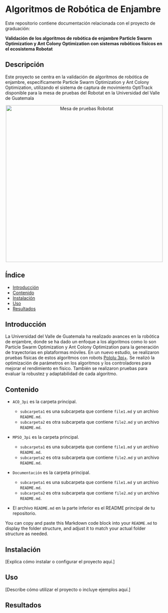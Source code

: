 # Algoritmos de Robótica de Enjambre

Este repositorio contiene documentación relacionada con el proyecto de graduación:

**Validación de los algoritmos de robótica de enjambre Particle Swarm Optimization y Ant Colony Optimization con sistemas robóticos físicos en el ecosistema Robotat**

## Descripción

Este proyecto se centra en la validación de algoritmos de robótica de enjambre, específicamente Particle Swarm Optimization y Ant Colony Optimization, utilizando el sistema de captura de movimiento OptiTrack disponible para la mesa de pruebas del Robotat en la Universidad del Valle de Guatemala

<div align="center">
<img src="https://github.com/men18023/Jonathan-Menendez-Swarm-Robotics/assets/68084833/be87a6c0-01f1-47dc-935d-0feb88acacbd" alt="Mesa de pruebas Robotat" width="500">
</div>

## Índice

- [Introducción](#introducción)
- [Contenido](#contenido)
- [Instalación](#instalación)
- [Uso](#uso)
- [Resultados](#resultados)


## Introducción

La Universidad del Valle de Guatemala ha realizado avances en la robótica de enjambre, donde se ha dado un enfoque a los algoritmos como lo son Particle Swarm Optimization y Ant Colony Optimization para la generación de trayectorias en plataformas móviles. En un nuevo estudio, se realizaron pruebas físicas de estos algoritmos con robots [Pololu 3pi+](https://www.pololu.com/product/4975). Se realizó la optimización de parámetros en los algoritmos y los controladores para mejorar el rendimiento en físico. También se realizaron pruebas para evaluar la robustez y adaptabilidad de cada algoritmo.

## Contenido

- `ACO_3pi` es la carpeta principal.
  - `subcarpeta1` es una subcarpeta que contiene `file1.md` y un archivo `README.md`.
  - `subcarpeta2` es otra subcarpeta que contiene `file2.md` y un archivo `README.md`.
  
- `MPSO_3pi` es la carpeta principal.
  - `subcarpeta1` es una subcarpeta que contiene `file1.md` y un archivo `README.md`.
  - `subcarpeta2` es otra subcarpeta que contiene `file2.md` y un archivo `README.md`.

- `Documentación` es la carpeta principal.
  - `subcarpeta1` es una subcarpeta que contiene `file1.md` y un archivo `README.md`.
  - `subcarpeta2` es otra subcarpeta que contiene `file2.md` y un archivo `README.md`.

- El archivo `README.md` en la parte inferior es el README principal de tu repositorio.


You can copy and paste this Markdown code block into your `README.md` to display the folder structure, and adjust it to match your actual folder structure as needed.

## Instalación

[Explica cómo instalar o configurar el proyecto aquí.]

## Uso

[Describe cómo utilizar el proyecto o incluye ejemplos aquí.]

## Resultados





